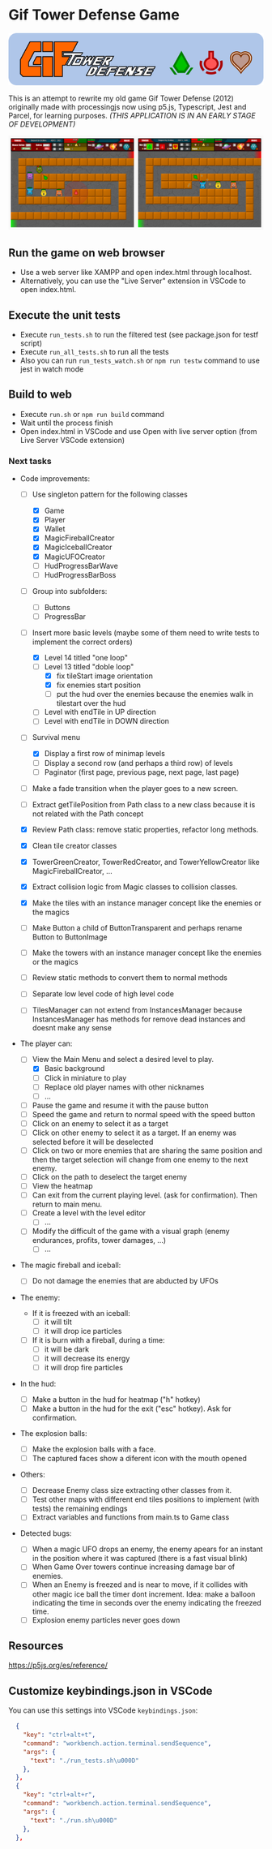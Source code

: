 # Gif Tower Defense Game

![git tower defense banner](https://github.com/darellanodev/gif-tower-defense/blob/main/img/github_readme/banner.png?raw=true)

This is an attempt to rewrite my old game Gif Tower Defense (2012) originally made with processingjs now using p5.js, Typescript, Jest and Parcel, for learning purposes. _(THIS APPLICATION IS IN AN EARLY STAGE OF DEVELOPMENT)_

![git tower defense screenshots](https://github.com/darellanodev/gif-tower-defense/blob/main/img/github_readme/screenshots.png?raw=true)

## Run the game on web browser

- Use a web server like XAMPP and open index.html through localhost.
- Alternatively, you can use the "Live Server" extension in VSCode to open index.html.

## Execute the unit tests

- Execute `run_tests.sh` to run the filtered test (see package.json for testf script)
- Execute `run_all_tests.sh` to run all the tests
- Also you can run `run_tests_watch.sh` or `npm run testw` command to use jest in watch mode

## Build to web

- Execute `run.sh` or `npm run build` command
- Wait until the process finish
- Open index.html in VSCode and use Open with live server option (from Live Server VSCode extension)

### Next tasks

- Code improvements:

  - [ ] Use singleton pattern for the following classes

    - [x] Game
    - [x] Player
    - [x] Wallet
    - [x] MagicFireballCreator
    - [x] MagicIceballCreator
    - [x] MagicUFOCreator
    - [ ] HudProgressBarWave
    - [ ] HudProgressBarBoss

  - [ ] Group into subfolders:

    - [ ] Buttons
    - [ ] ProgressBar

  - [ ] Insert more basic levels (maybe some of them need to write tests to implement the correct orders)
    - [x] Level 14 titled "one loop"
    - [ ] Level 13 titled "doble loop"
      - [x] fix tileStart image orientation
      - [x] fix enemies start position
      - [ ] put the hud over the enemies because the enemies walk in tilestart over the hud
    - [ ] Level with endTile in UP direction
    - [ ] Level with endTile in DOWN direction
  - [ ] Survival menu
    - [x] Display a first row of minimap levels
    - [ ] Display a second row (and perhaps a third row) of levels
    - [ ] Paginator (first page, previous page, next page, last page)
  - [ ] Make a fade transition when the player goes to a new screen.
  - [ ] Extract getTilePosition from Path class to a new class because it is not related with the Path concept
  - [x] Review Path class: remove static properties, refactor long methods.
  - [x] Clean tile creator classes
  - [x] TowerGreenCreator, TowerRedCreator, and TowerYellowCreator like MagicFireballCreator, ...
  - [x] Extract collision logic from Magic classes to collision classes.
  - [x] Make the tiles with an instance manager concept like the enemies or the magics
  - [ ] Make Button a child of ButtonTransparent and perhaps rename Button to ButtonImage
  - [ ] Make the towers with an instance manager concept like the enemies or the magics
  - [ ] Review static methods to convert them to normal methods
  - [ ] Separate low level code of high level code
  - [ ] TilesManager can not extend from InstancesManager because InstancesManager has methods for remove dead instances and doesnt make any sense

- The player can:

  - [ ] View the Main Menu and select a desired level to play.
    - [x] Basic background
    - [ ] Click in miniature to play
    - [ ] Replace old player names with other nicknames
    - [ ] ...
  - [ ] Pause the game and resume it with the pause button
  - [ ] Speed the game and return to normal speed with the speed button
  - [ ] Click on an enemy to select it as a target
  - [ ] Click on other enemy to select it as a target. If an enemy was selected before it will be deselected
  - [ ] Click on two or more enemies that are sharing the same position and then the target selection will change from one enemy to the next enemy.
  - [ ] Click on the path to deselect the target enemy
  - [ ] View the heatmap
  - [ ] Can exit from the current playing level. (ask for confirmation). Then return to main menu.
  - [ ] Create a level with the level editor
    - [ ] ...
  - [ ] Modify the difficult of the game with a visual graph (enemy endurances, profits, tower damages, ...)
    - [ ] ...

- The magic fireball and iceball:

  - [ ] Do not damage the enemies that are abducted by UFOs

- The enemy:

  - If it is freezed with an iceball:
    - [ ] it will tilt
    - [ ] it will drop ice particles
  - [ ] If it is burn with a fireball, during a time:
    - [ ] it will be dark
    - [ ] it will decrease its energy
    - [ ] it will drop fire particles

- In the hud:

  - [ ] Make a button in the hud for heatmap ("h" hotkey)
  - [ ] Make a button in the hud for the exit ("esc" hotkey). Ask for confirmation.

- The explosion balls:

  - [ ] Make the explosion balls with a face.
  - [ ] The captured faces show a diferent icon with the mouth opened

- Others:

  - [ ] Decrease Enemy class size extracting other classes from it.
  - [ ] Test other maps with different end tiles positions to implement (with tests) the remaining endings
  - [ ] Extract variables and functions from main.ts to Game class

- Detected bugs:

  - [ ] When a magic UFO drops an enemy, the enemy apears for an instant in the position where it was captured (there is a fast visual blink)
  - [ ] When Game Over towers continue increasing damage bar of enemies.
  - [ ] When an Enemy is freezed and is near to move, if it collides with other magic ice ball the timer dont increment. Idea: make a balloon indicating the time in seconds over the enemy indicating the freezed time.
  - [ ] Explosion enemy particles never goes down

## Resources

<https://p5js.org/es/reference/>

## Customize keybindings.json in VSCode

You can use this settings into VSCode `keybindings.json`:

```json
  {
    "key": "ctrl+alt+t",
    "command": "workbench.action.terminal.sendSequence",
    "args": {
      "text": "./run_tests.sh\u000D"
    },
  },
  {
    "key": "ctrl+alt+r",
    "command": "workbench.action.terminal.sendSequence",
    "args": {
      "text": "./run.sh\u000D"
    },
  },
```
